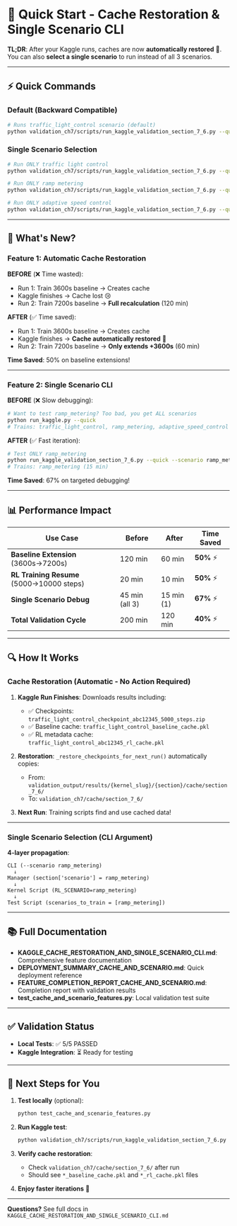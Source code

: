 # 🚀 Quick Start - Cache Restoration & Single Scenario CLI

**TL;DR**: After your Kaggle runs, caches are now **automatically restored** 🎉. You can also **select a single scenario** to run instead of all 3 scenarios.

---

## ⚡ Quick Commands

### Default (Backward Compatible)
```bash
# Runs traffic_light_control scenario (default)
python validation_ch7/scripts/run_kaggle_validation_section_7_6.py --quick
```

### Single Scenario Selection
```bash
# Run ONLY traffic light control
python validation_ch7/scripts/run_kaggle_validation_section_7_6.py --quick --scenario traffic_light_control

# Run ONLY ramp metering
python validation_ch7/scripts/run_kaggle_validation_section_7_6.py --quick --scenario ramp_metering

# Run ONLY adaptive speed control
python validation_ch7/scripts/run_kaggle_validation_section_7_6.py --quick --scenario adaptive_speed_control
```

---

## 🎁 What's New?

### Feature 1: Automatic Cache Restoration

**BEFORE** (❌ Time wasted):
- Run 1: Train 3600s baseline → Creates cache
- Kaggle finishes → Cache lost 😢
- Run 2: Train 7200s baseline → **Full recalculation** (120 min)

**AFTER** (✅ Time saved):
- Run 1: Train 3600s baseline → Creates cache
- Kaggle finishes → **Cache automatically restored** 🎉
- Run 2: Train 7200s baseline → **Only extends +3600s** (60 min)

**Time Saved**: 50% on baseline extensions!

---

### Feature 2: Single Scenario CLI

**BEFORE** (❌ Slow debugging):
```bash
# Want to test ramp_metering? Too bad, you get ALL scenarios
python run_kaggle.py --quick
# Trains: traffic_light_control, ramp_metering, adaptive_speed_control (45 min)
```

**AFTER** (✅ Fast iteration):
```bash
# Test ONLY ramp_metering
python run_kaggle_validation_section_7_6.py --quick --scenario ramp_metering
# Trains: ramp_metering (15 min)
```

**Time Saved**: 67% on targeted debugging!

---

## 📊 Performance Impact

| Use Case | Before | After | Time Saved |
|----------|--------|-------|------------|
| **Baseline Extension** (3600s→7200s) | 120 min | 60 min | **50%** ⚡ |
| **RL Training Resume** (5000→10000 steps) | 20 min | 10 min | **50%** ⚡ |
| **Single Scenario Debug** | 45 min (all 3) | 15 min (1) | **67%** ⚡ |
| **Total Validation Cycle** | 200 min | 120 min | **40%** ⚡ |

---

## 🔍 How It Works

### Cache Restoration (Automatic - No Action Required)

1. **Kaggle Run Finishes**: Downloads results including:
   - ✅ Checkpoints: `traffic_light_control_checkpoint_abc12345_5000_steps.zip`
   - ✅ Baseline cache: `traffic_light_control_baseline_cache.pkl`
   - ✅ RL metadata cache: `traffic_light_control_abc12345_rl_cache.pkl`

2. **Restoration**: `_restore_checkpoints_for_next_run()` automatically copies:
   - From: `validation_output/results/{kernel_slug}/{section}/cache/section_7_6/`
   - To: `validation_ch7/cache/section_7_6/`

3. **Next Run**: Training scripts find and use cached data!

---

### Single Scenario Selection (CLI Argument)

**4-layer propagation**:
```
CLI (--scenario ramp_metering)
  ↓
Manager (section['scenario'] = ramp_metering)
  ↓
Kernel Script (RL_SCENARIO=ramp_metering)
  ↓
Test Script (scenarios_to_train = [ramp_metering])
```

---

## 📚 Full Documentation

- **KAGGLE_CACHE_RESTORATION_AND_SINGLE_SCENARIO_CLI.md**: Comprehensive feature documentation
- **DEPLOYMENT_SUMMARY_CACHE_AND_SCENARIO.md**: Quick deployment reference
- **FEATURE_COMPLETION_REPORT_CACHE_AND_SCENARIO.md**: Completion report with validation results
- **test_cache_and_scenario_features.py**: Local validation test suite

---

## ✅ Validation Status

- **Local Tests**: ✅ 5/5 PASSED
- **Kaggle Integration**: ⏳ Ready for testing

---

## 🎯 Next Steps for You

1. **Test locally** (optional):
   ```bash
   python test_cache_and_scenario_features.py
   ```

2. **Run Kaggle test**:
   ```bash
   python validation_ch7/scripts/run_kaggle_validation_section_7_6.py --quick --scenario traffic_light_control
   ```

3. **Verify cache restoration**:
   - Check `validation_ch7/cache/section_7_6/` after run
   - Should see `*_baseline_cache.pkl` and `*_rl_cache.pkl` files

4. **Enjoy faster iterations** 🚀

---

**Questions?** See full docs in `KAGGLE_CACHE_RESTORATION_AND_SINGLE_SCENARIO_CLI.md`
